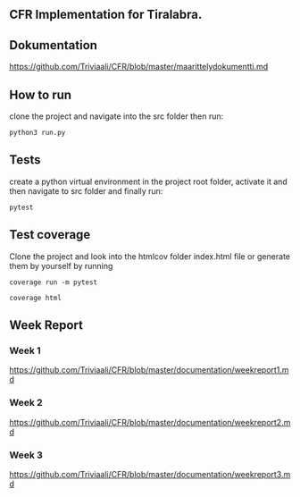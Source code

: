 ## CFR Implementation for Tiralabra.

## Dokumentation
https://github.com/Triviaali/CFR/blob/master/maarittelydokumentti.md

## How to run
clone the project and navigate into the src folder then run:
```
python3 run.py
```

## Tests
create a python virtual environment in the project root folder, activate it and then navigate to src folder and finally run:
```
pytest
```


## Test coverage
Clone the project and look into the htmlcov folder index.html file or generate them by yourself by running
```
coverage run -m pytest
```
```
coverage html
```

## Week Report
### Week 1
https://github.com/Triviaali/CFR/blob/master/documentation/weekreport1.md
### Week 2
https://github.com/Triviaali/CFR/blob/master/documentation/weekreport2.md
### Week 3
https://github.com/Triviaali/CFR/blob/master/documentation/weekreport3.md
 
